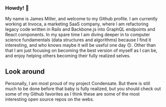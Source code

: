 ### Howdy! 👋

My name is James Miller, and welcome to my Github profile. I am currently working at Invoca, a marketing SaaS company, where I am refactoring legacy code written in
Rails and Backbone.js into GraphQL endpoints and React components. In my spare time I am diving deeper in to computer science fundamentals (data structures and algorithms) because I find it interesting, and who knows maybe it will be useful one day 🙃. Other than that I am just focusing on becoming the best version of myself as I can be, and enjoy helping others becoming their fully realized selves.

## Look around
Personally, I am most proud of my project Condensate. But there is still much to be done before that baby is fully realized, but you should check out some of my Github favorites as I think these are some of the most interesting open source repos on the webs. 


<!--
**JamesRexMiller4/JamesRexMiller4** is a ✨ _special_ ✨ repository because its `README.md` (this file) appears on your GitHub profile.

Here are some ideas to get you started:

- 🔭 I’m currently working on ...
- 🌱 I’m currently learning ...
- 👯 I’m looking to collaborate on ...
- 🤔 I’m looking for help with ...
- 💬 Ask me about ...
- 📫 How to reach me: ...
- 😄 Pronouns: ...
- ⚡ Fun fact: ...
-->
